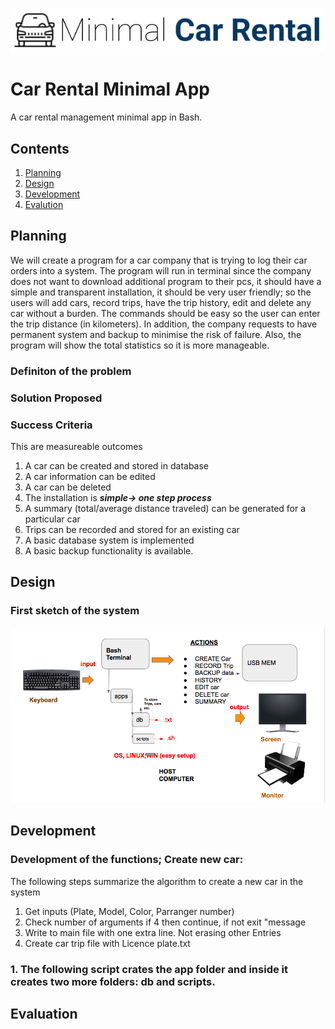![CarRental](logo.png)

Car Rental Minimal App
===========================

A car rental management minimal app in Bash.

Contents
-----
  1. [Planning](#planning)
  1. [Design](#design)
  1. [Development](#development)
  1. [Evalution](#evaluation)

Planning
---------
We will create a program for a car company that is trying to log their car orders into a system. The program will run in terminal since the company does not want to download additional program to their pcs, it should have a simple and transparent installation, it should be very user friendly; so the users will add cars, record trips, have the trip history, edit and delete any car without a burden. The commands should be easy so the user can enter the trip distance (in kilometers). In addition, the company requests to have permanent system and backup to minimise the risk of failure. Also, the program will show the total statistics so it is more manageable.

### Definiton of the problem

### Solution Proposed

### Success Criteria
This are measureable outcomes
1. A car can be created and stored in database
2. A car information can be edited
3. A car can be deleted
4. The installation is ***simple-> one step process***
5. A summary (total/average distance traveled) can be generated for a particular car
6. Trips can be recorded and stored for an existing car
7. A basic database system is implemented
8. A basic backup functionality is available.

Design
-------
### First sketch of the system
![Firstsketch](screenie.png)

Development
--------
### Development of the functions; Create new car:
The following steps summarize the algorithm to create a new car in the system
1) Get inputs (Plate, Model, Color, Parranger number)
2) Check number of arguments if 4 then continue, if not exit "message
3) Write to main file with one extra line. Not erasing other Entries
4) Create car trip file with Licence plate.txt

### 1. The following script crates the app folder and inside it creates two more folders: db and scripts.


Evaluation
-----------



